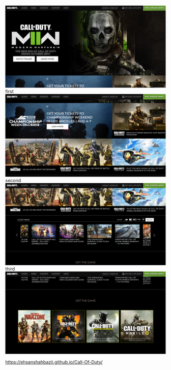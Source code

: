![alt text](preview/pre1.png)
first
![alt text](preview/pre2.png)
second
![alt text](preview/pre3.png)
third
![alt text](preview/pre4.png)

https://ehsanshahbazii.github.io/Call-Of-Duty/
